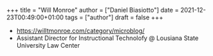 +++
title = "Will Monroe"
author = ["Daniel Biasiotto"]
date = 2021-12-23T00:49:00+01:00
tags = ["author"]
draft = false
+++

-   <https://willtmonroe.com/category/microblog/>
-   Assistant Director for Instructional Technolofy @ Lousiana State University Law Center